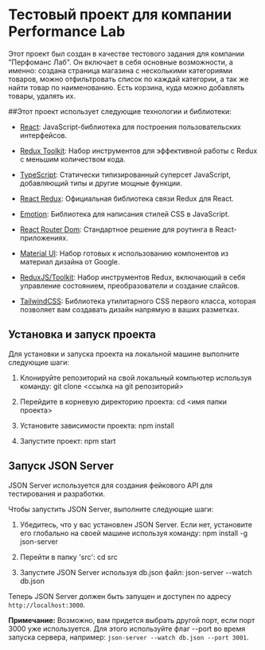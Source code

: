# Тестовый проект для компании Performance Lab

Этот проект был создан в качестве тестового задания для компании "Перфоманс Лаб". Он включает в себя основные возможности, а именно: создана страница магазина с несколькими категориями товаров, можно отфильтровать список по каждай категории, а так же найти товар по наименованию. Есть корзина, куда можно добавлять товары, удалять их.

##Этот проект использует следующие технологии и библиотеки:

- [React](https://reactjs.org/): JavaScript-библиотека для построения пользовательских интерфейсов.
- [Redux Toolkit](https://redux-toolkit.js.org/): Набор инструментов для эффективной работы с Redux с меньшим количеством кода.
- [TypeScript](https://www.typescriptlang.org/): Статически типизированный суперсет JavaScript, добавляющий типы и другие мощные функции.
- [React Redux](https://react-redux.js.org/): Официальная библиотека связи Redux для React.
- [Emotion](https://emotion.sh/docs/introduction): Библиотека для написания стилей CSS в JavaScript.
- [React Router Dom](https://reactrouter.com/): Стандартное решение для роутинга в React-приложениях.
- [Material UI](https://mui.com/): Набор готовых к использованию компонентов из материал дизайна от Google.

- [ReduxJS/Toolkit](https://redux-toolkit.js.org/): Набор инструментов Redux, включающий в себя управление состоянием, преобразователи и создание слайсов.
- [TailwindCSS](https://tailwindcss.com/): Библиотека утилитарного CSS первого класса, которая позволяет вам создавать дизайн напрямую в ваших разметках.

## Установка и запуск проекта
Для установки и запуска проекта на локальной машине выполните следующие шаги:

1. Клонируйте репозиторий на свой локальный компьютер используя команду:
git clone <ссылка на git репозиторий>

2. Перейдите в корневую директорию проекта:
cd <имя папки проекта>

3. Установите зависимости проекта:
npm install

4. Запустите проект:
npm start

## Запуск JSON Server 
JSON Server используется для создания фейкового API для тестирования и разработки.

Чтобы запустить JSON Server, выполните следующие шаги:

1. Убедитесь, что у вас установлен JSON Server. Если нет, установите его глобально на своей машине используя команду:
npm install -g json-server

2. Перейти в папку 'src':
cd src

3. Запустите JSON Server используя db.json файл:
json-server --watch db.json

Теперь JSON Server должен быть запущен и доступен по адресу `http://localhost:3000`.

**Примечание:** Возможно, вам придется выбрать другой порт, если порт 3000 уже используется. Для этого используйте флаг --port во время запуска сервера, например: `json-server --watch db.json --port 3001`.